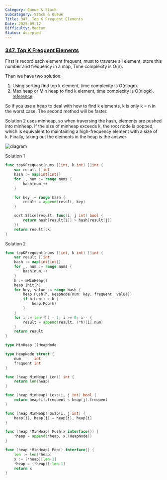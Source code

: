 ```yaml
---
Category: Queue & Stack
Subcategory: Stack & Queue
Title: 347. Top K Frequent Elements
Date: 2025-09-12
Difficulty: Medium
Status: Accepted
---
```

### [347. Top K Frequent Elements]

First is record each element frequent, must to traverse all element, 
store this number and frequency in a map, Time complexity is O(n).

Then we have two solution:
1. Using sorting find top k element, time complexity is O(nlogn).
2. Max heap or Min heap to find k element, time complexity is O(nlogk). [reference]

So if you use a heap to deal with how to find k elements, k is only k = n in the worst case.
The second method will be faster. 

Solution 2 uses minheap, so when traversing the hash, elements are pushed into minheap. 
If the size of minheap exceeds k, the root node is popped, which is equivalent to maintaining a high-frequency element with a size of k.
Finally, taking out the elements in the heap is the answer

![diagram]

Solution 1
```go
func topKFrequent(nums []int, k int) []int {
	var result []int
	hash := map[int]int{}
	for _, num := range nums {
		hash[num]++
	}

	for key := range hash {
		result = append(result, key)
	}

	sort.Slice(result, func(i, j int) bool {
		return hash[result[i]] > hash[result[j]]
	})
	return result[:k]
}
```

Solution 2
```go
func topKFrequent(nums []int, k int) []int {
	var result []int
	hash := map[int]int{}
	for _, num := range nums {
		hash[num]++
	}
	h := &MinHeap{}
	heap.Init(h)
	for key, value := range hash {
		heap.Push(h, HeapNode{num: key, frequent: value})
		if h.Len() > k {
			heap.Pop(h)
		}
	}
	for i := len(*h) - 1; i >= 0; i-- {
		result = append(result, (*h)[i].num)
	}
	return result
}

type MinHeap []HeapNode

type HeapNode struct {
	num      int
	frequent int
}

func (heap MinHeap) Len() int {
	return len(heap)
}

func (heap MinHeap) Less(i, j int) bool {
	return heap[i].frequent < heap[j].frequent
}

func (heap MinHeap) Swap(i, j int) {
	heap[i], heap[j] = heap[j], heap[i]
}

func (heap *MinHeap) Push(x interface{}) {
	*heap = append(*heap, x.(HeapNode))
}

func (heap *MinHeap) Pop() interface{} {
	len := len(*heap)
	x := (*heap)[len-1]
	*heap = (*heap)[:len-1]
	return x
}

```

[347. Top K Frequent Elements]: https://leetcode.com/problems/top-k-frequent-elements/
[reference]: https://github.com/youngyangyang04/leetcode-master/blob/master/problems/0347.%E5%89%8DK%E4%B8%AA%E9%AB%98%E9%A2%91%E5%85%83%E7%B4%A0.md
[diagram]: https://camo.githubusercontent.com/4f6221eb3c248cb459d8a5b0679b37e71eca7ca999f1c25b0d515a6e09c20535/68747470733a2f2f636f64652d7468696e6b696e672e63646e2e626365626f732e636f6d2f706963732f3334372e2545352538392538444b2545342542382541412545392541422539382545392541322539312545352538352538332545372542342541302e6a7067